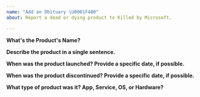 ```yaml
---
name: "Add an Obituary \U0001F480"
about: Report a dead or dying product to Killed by Microsoft.

---
```


**What's the Product's Name?**

**Describe the product in a single sentence.**

**When was the product launched? Provide a specific date, if possible.**

**When was the product discontinued? Provide a specific date, if possible.**

**What type of product was it? App, Service, OS, or Hardware?**


